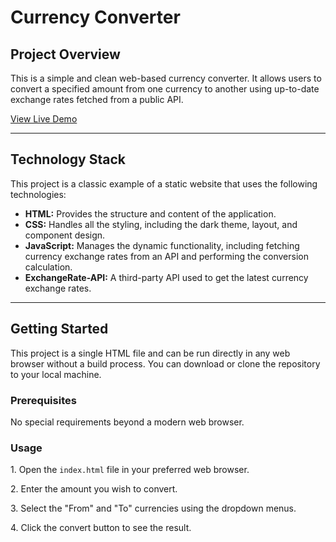 <body>
    <div class="container">
        <h1>Currency Converter</h1>
        <h2>Project Overview</h2>
        <p>This is a simple and clean web-based currency converter. It allows users to convert a specified amount from one currency to another using up-to-date exchange rates fetched from a public API.</p>
         <a href="https://currency-converter-sepia-eight.vercel.app/" class="live-link" target="_blank">View Live Demo</a>
        <hr class="section-divider">
        <h2>Technology Stack</h2>
        <p>This project is a classic example of a static website that uses the following technologies:</p>
        <ul>
            <li><strong>HTML:</strong> Provides the structure and content of the application.</li>
            <li><strong>CSS:</strong> Handles all the styling, including the dark theme, layout, and component design.</li>
            <li><strong>JavaScript:</strong> Manages the dynamic functionality, including fetching currency exchange rates from an API and performing the conversion calculation.</li>
            <li><strong>ExchangeRate-API:</strong> A third-party API used to get the latest currency exchange rates.</li>
        </ul>
        <hr class="section-divider">
        <h2>Getting Started</h2>
        <p>This project is a single HTML file and can be run directly in any web browser without a build process. You can download or clone the repository to your local machine.</p>
        <h3>Prerequisites</h3>
        <p>No special requirements beyond a modern web browser.</p>
        <h3>Usage</h3>
        <p>1. Open the <code>index.html</code> file in your preferred web browser.</p>
        <p>2. Enter the amount you wish to convert.</p>
        <p>3. Select the "From" and "To" currencies using the dropdown menus.</p>
        <p>4. Click the convert button to see the result.</p>
    </div>
</body>
